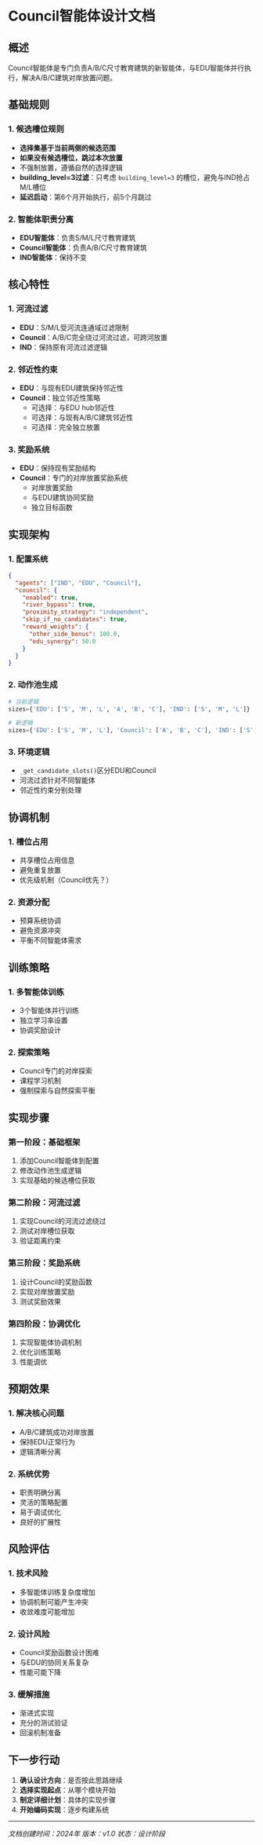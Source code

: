 # Council智能体设计文档

## 概述

Council智能体是专门负责A/B/C尺寸教育建筑的新智能体，与EDU智能体并行执行，解决A/B/C建筑对岸放置问题。

## 基础规则

### 1. 候选槽位规则
- **选择集基于当前两侧的候选范围**
- **如果没有候选槽位，跳过本次放置**
- 不强制放置，遵循自然的选择逻辑
- **building_level=3过滤**：只考虑 `building_level=3` 的槽位，避免与IND抢占M/L槽位
- **延迟启动**：第6个月开始执行，前5个月跳过

### 2. 智能体职责分离
- **EDU智能体**：负责S/M/L尺寸教育建筑
- **Council智能体**：负责A/B/C尺寸教育建筑  
- **IND智能体**：保持不变

## 核心特性

### 1. 河流过滤
- **EDU**：S/M/L受河流连通域过滤限制
- **Council**：A/B/C完全绕过河流过滤，可跨河放置
- **IND**：保持原有河流过滤逻辑

### 2. 邻近性约束
- **EDU**：与现有EDU建筑保持邻近性
- **Council**：独立邻近性策略
  - 可选择：与EDU hub邻近性
  - 可选择：与现有A/B/C建筑邻近性
  - 可选择：完全独立放置

### 3. 奖励系统
- **EDU**：保持现有奖励结构
- **Council**：专门的对岸放置奖励系统
  - 对岸放置奖励
  - 与EDU建筑协同奖励
  - 独立目标函数

## 实现架构

### 1. 配置系统
```json
{
  "agents": ["IND", "EDU", "Council"],
  "council": {
    "enabled": true,
    "river_bypass": true,
    "proximity_strategy": "independent",
    "skip_if_no_candidates": true,
    "reward_weights": {
      "other_side_bonus": 100.0,
      "edu_synergy": 50.0
    }
  }
}
```

### 2. 动作池生成
```python
# 当前逻辑
sizes={'EDU': ['S', 'M', 'L', 'A', 'B', 'C'], 'IND': ['S', 'M', 'L']}

# 新逻辑  
sizes={'EDU': ['S', 'M', 'L'], 'Council': ['A', 'B', 'C'], 'IND': ['S', 'M', 'L']}
```

### 3. 环境逻辑
- `_get_candidate_slots()`区分EDU和Council
- 河流过滤针对不同智能体
- 邻近性约束分别处理

## 协调机制

### 1. 槽位占用
- 共享槽位占用信息
- 避免重复放置
- 优先级机制（Council优先？）

### 2. 资源分配
- 预算系统协调
- 避免资源冲突
- 平衡不同智能体需求

## 训练策略

### 1. 多智能体训练
- 3个智能体并行训练
- 独立学习率设置
- 协调奖励设计

### 2. 探索策略
- Council专门的对岸探索
- 课程学习机制
- 强制探索与自然探索平衡

## 实现步骤

### 第一阶段：基础框架
1. 添加Council智能体到配置
2. 修改动作池生成逻辑
3. 实现基础的候选槽位获取

### 第二阶段：河流过滤
1. 实现Council的河流过滤绕过
2. 测试对岸槽位获取
3. 验证距离约束

### 第三阶段：奖励系统
1. 设计Council的奖励函数
2. 实现对岸放置奖励
3. 测试奖励效果

### 第四阶段：协调优化
1. 实现智能体协调机制
2. 优化训练策略
3. 性能调优

## 预期效果

### 1. 解决核心问题
- A/B/C建筑成功对岸放置
- 保持EDU正常行为
- 逻辑清晰分离

### 2. 系统优势
- 职责明确分离
- 灵活的策略配置
- 易于调试优化
- 良好的扩展性

## 风险评估

### 1. 技术风险
- 多智能体训练复杂度增加
- 协调机制可能产生冲突
- 收敛难度可能增加

### 2. 设计风险
- Council奖励函数设计困难
- 与EDU的协同关系复杂
- 性能可能下降

### 3. 缓解措施
- 渐进式实现
- 充分的测试验证
- 回滚机制准备

## 下一步行动

1. **确认设计方向**：是否按此思路继续
2. **选择实现起点**：从哪个模块开始
3. **制定详细计划**：具体的实现步骤
4. **开始编码实现**：逐步构建系统

---

*文档创建时间：2024年*
*版本：v1.0*
*状态：设计阶段*
